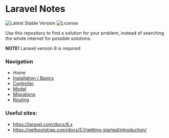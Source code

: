 # Laravel Notes

<img src="https://img.shields.io/badge/laravel-8-blueviolet" alt="Latest Stable Version"> <img src="https://img.shields.io/badge/php-8.1.2-yellowgreen" alt="License">

Use this repository to find a solution for your problem, instead of searching the whole internet for possible solutions.

**NOTE!** Laravel version 8 is required

### Navigation
- Home
- [Installation / Basics](https://github.com/Sjoerd-69/laravel-cheatsheet/blob/main/INSTALLATION.md)
- [Controller](https://github.com/Sjoerd-69/laravel-cheatsheet/blob/main/CONTROLLER.md)
- [Model](https://github.com/Sjoerd-69/laravel-cheatsheet/blob/main/MODEL.md)
- [Migrations](https://github.com/Sjoerd-69/laravel-cheatsheet/blob/main/MIGRATIONS.md)
- [Routing](https://github.com/Sjoerd-69/laravel-cheatsheet/blob/main/ROUTING.md)

### Useful sites:
- https://laravel.com/docs/8.x
- https://getbootstrap.com/docs/5.1/getting-started/introduction/
